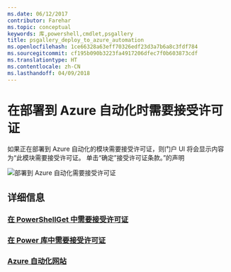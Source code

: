 ```yaml
---
ms.date: 06/12/2017
contributor: Farehar
ms.topic: conceptual
keywords: 库,powershell,cmdlet,psgallery
title: psgallery_deploy_to_azure_automation
ms.openlocfilehash: 1ce66328a63eff70326edf23d3a7b6a8c3fdf784
ms.sourcegitcommit: cf195b090b3223fa4917206dfec7f0b603873cdf
ms.translationtype: HT
ms.contentlocale: zh-CN
ms.lasthandoff: 04/09/2018
---
```

<a name="require-license-acceptance-on-deploy-to-azure-automation"></a>在部署到 Azure 自动化时需要接受许可证
===========================

如果正在部署到 Azure 自动化的模块需要接受许可证，则门户 UI 将会显示内容为“此模块需要接受许可证。 单击“确定”接受许可证条款。”的声明


![部署到 Azure 自动化需要接受许可证](Images/DeployToAzureAutomationRequireLicenseAcceptanceDisclaimer.png)


## <a name="more-details"></a>详细信息
### <a name="require-license-acceptance-in-powershellgetpsgetmodulerequirelicenseacceptancemd"></a>[在 PowerShellGet 中需要接受许可证](../psget/module/RequireLicenseAcceptance.md)
### <a name="require-license-acceptance-in-powershell-gallerypsgalleryrequireslicenseacceptancemd"></a>[在 Power 库中需要接受许可证](psgallery_requires_license_acceptance.md)
### <a name="azure-automation-websitehttpazuremicrosoftcomservicesautomation"></a>[Azure 自动化网站](http://azure.microsoft.com/services/automation/)